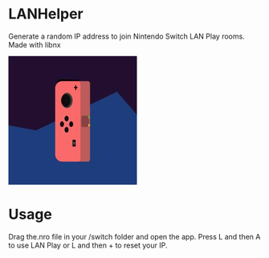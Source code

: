 # LANHelper
Generate a random IP address to join Nintendo Switch LAN Play rooms. Made with libnx

![](https://raw.githubusercontent.com/matthew-5pl/LANHelper/master/icon.jpg)

# Usage
Drag the.nro file in your /switch folder and open the app. Press L and then A to use LAN Play or L and then + to reset your IP.
